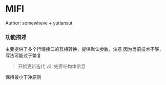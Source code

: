 # MIFI


Author: somewheve + yutiansut


### 功能描述
主要提供了多个行情接口的互相转换，提供默认参数，注意 因为当前技术不够，写法可能过于繁复

> 开始更新迭代 
v2: 完善结构体信息 

保持最小干净原则 
